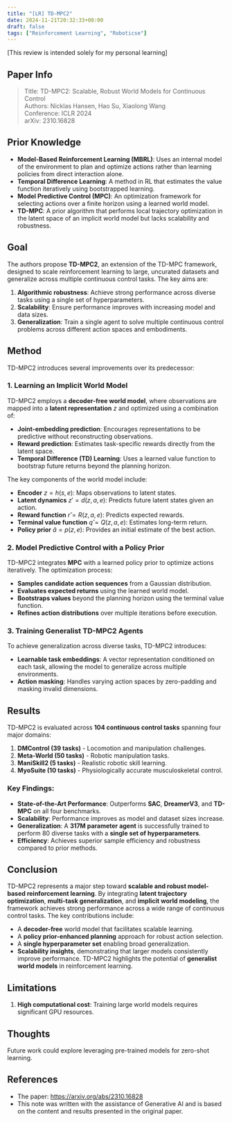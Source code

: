 ```yaml
---
title: "[LR] TD-MPC2"
date: 2024-11-21T20:32:33+08:00
draft: false
tags: ["Reinforcement Learning", "Roboticse"]
---
```


[This review is intended solely for my personal learning]

## Paper Info
> Title: TD-MPC2: Scalable, Robust World Models for Continuous Control  
> Authors: Nicklas Hansen, Hao Su, Xiaolong Wang  
> Conference: ICLR 2024  
> arXiv: 2310.16828  

## Prior Knowledge
- **Model-Based Reinforcement Learning (MBRL)**: Uses an internal model of the environment to plan and optimize actions rather than learning policies from direct interaction alone.
- **Temporal Difference Learning**: A method in RL that estimates the value function iteratively using bootstrapped learning.
- **Model Predictive Control (MPC)**: An optimization framework for selecting actions over a finite horizon using a learned world model.
- **TD-MPC**: A prior algorithm that performs local trajectory optimization in the latent space of an implicit world model but lacks scalability and robustness.

## Goal
The authors propose **TD-MPC2**, an extension of the TD-MPC framework, designed to scale reinforcement learning to large, uncurated datasets and generalize across multiple continuous control tasks. The key aims are:
1. **Algorithmic robustness**: Achieve strong performance across diverse tasks using a single set of hyperparameters.
2. **Scalability**: Ensure performance improves with increasing model and data sizes.
3. **Generalization**: Train a single agent to solve multiple continuous control problems across different action spaces and embodiments.

## Method
TD-MPC2 introduces several improvements over its predecessor:

### 1. **Learning an Implicit World Model**
TD-MPC2 employs a **decoder-free world model**, where observations are mapped into a **latent representation** $z$ and optimized using a combination of:
- **Joint-embedding prediction**: Encourages representations to be predictive without reconstructing observations.
- **Reward prediction**: Estimates task-specific rewards directly from the latent space.
- **Temporal Difference (TD) Learning**: Uses a learned value function to bootstrap future returns beyond the planning horizon.

The key components of the world model include:
- **Encoder** $z = h(s, e)$: Maps observations to latent states.
- **Latent dynamics** $z' = d(z, a, e)$: Predicts future latent states given an action.
- **Reward function** $r̂ = R(z, a, e)$: Predicts expected rewards.
- **Terminal value function** $q̂ = Q(z, a, e)$: Estimates long-term return.
- **Policy prior** $â = p(z, e)$: Provides an initial estimate of the best action.

### 2. **Model Predictive Control with a Policy Prior**
TD-MPC2 integrates **MPC** with a learned policy prior to optimize actions iteratively. The optimization process:
- **Samples candidate action sequences** from a Gaussian distribution.
- **Evaluates expected returns** using the learned world model.
- **Bootstraps values** beyond the planning horizon using the terminal value function.
- **Refines action distributions** over multiple iterations before execution.

### 3. **Training Generalist TD-MPC2 Agents**
To achieve generalization across diverse tasks, TD-MPC2 introduces:
- **Learnable task embeddings**: A vector representation conditioned on each task, allowing the model to generalize across multiple environments.
- **Action masking**: Handles varying action spaces by zero-padding and masking invalid dimensions.

## Results
TD-MPC2 is evaluated across **104 continuous control tasks** spanning four major domains:
1. **DMControl (39 tasks)** - Locomotion and manipulation challenges.
2. **Meta-World (50 tasks)** - Robotic manipulation tasks.
3. **ManiSkill2 (5 tasks)** - Realistic robotic skill learning.
4. **MyoSuite (10 tasks)** - Physiologically accurate musculoskeletal control.

### Key Findings:
- **State-of-the-Art Performance**: Outperforms **SAC**, **DreamerV3**, and **TD-MPC** on all four benchmarks.
- **Scalability**: Performance improves as model and dataset sizes increase.
- **Generalization**: A **317M parameter agent** is successfully trained to perform 80 diverse tasks with a **single set of hyperparameters**.
- **Efficiency**: Achieves superior sample efficiency and robustness compared to prior methods.

## Conclusion
TD-MPC2 represents a major step toward **scalable and robust model-based reinforcement learning**. By integrating **latent trajectory optimization**, **multi-task generalization**, and **implicit world modeling**, the framework achieves strong performance across a wide range of continuous control tasks. The key contributions include:
- A **decoder-free** world model that facilitates scalable learning.
- A **policy prior-enhanced planning** approach for robust action selection.
- A **single hyperparameter set** enabling broad generalization.
- **Scalability insights**, demonstrating that larger models consistently improve performance.
TD-MPC2 highlights the potential of **generalist world models** in reinforcement learning.

## Limitations
1. **High computational cost**: Training large world models requires significant GPU resources.

## Thoughts
Future work could explore leveraging pre-trained models for zero-shot learning.

## References
- The paper: https://arxiv.org/abs/2310.16828
- This note was written with the assistance of Generative AI and is based on the content and results presented in the original paper.

